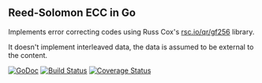 Reed-Solomon ECC in Go
----------------------

Implements error correcting codes using Russ Cox's
[rsc.io/qr/gf256](https://rsc.io/qr/gf256) library.

It doesn't implement interleaved data, the data is assumed to be external to the
content.

[![GoDoc](https://godoc.org/github.com/maruel/rs?status.svg)](https://godoc.org/github.com/maruel/rs)
[![Build Status](https://travis-ci.org/maruel/rs.svg?branch=master)](https://travis-ci.org/maruel/rs)
[![Coverage Status](https://img.shields.io/coveralls/maruel/rs.svg)](https://coveralls.io/r/maruel/rs?branch=master)
